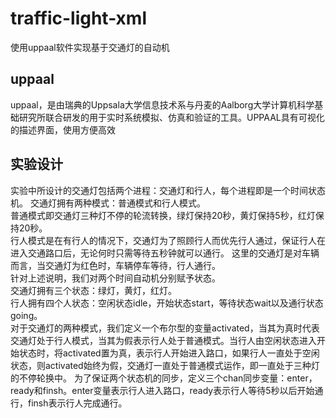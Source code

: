 # traffic-light-xml
使用uppaal软件实现基于交通灯的自动机
## uppaal
uppaal，是由瑞典的Uppsala大学信息技术系与丹麦的Aalborg大学计算机科学基础研究所联合研发的用于实时系统模拟、仿真和验证的工具。UPPAAL具有可视化的描述界面，使用方便高效
## 实验设计
实验中所设计的交通灯包括两个进程：交通灯和行人，每个进程即是一个时间状态机。
    交通灯拥有两种模式：普通模式和行人模式。  
    普通模式即交通灯三种灯不停的轮流转换，绿灯保持20秒，黄灯保持5秒，红灯保持20秒。  
    行人模式是在有行人的情况下，交通灯为了照顾行人而优先行人通过，保证行人在进入交通路口后，无论何时只需等待五秒钟就可以通行。
    这里的交通灯是对车辆而言，当交通灯为红色时，车辆停车等待，行人通行。    
    针对上述说明，我们对两个时间自动机分别赋予状态。  
    交通灯拥有三个状态：绿灯，黄灯，红灯。  
    行人拥有四个人状态：空闲状态idle，开始状态start，等待状态wait以及通行状态going。    
    对于交通灯的两种模式，我们定义一个布尔型的变量activated，当其为真时代表交通灯处于行人模式，当其为假表示行人处于普通模式。当行人由空闲状态进入开始状态时，将activated置为真，表示行人开始进入路口，如果行人一直处于空闲状态，则activated始终为假，交通灯一直处于普通模式运作，即一直处于三种灯的不停轮换中。
    为了保证两个状态机的同步，定义三个chan同步变量：enter，ready和finsh。enter变量表示行人进入路口，ready表示行人等待5秒以后开始通行，finsh表示行人完成通行。
